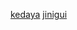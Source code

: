 [kedaya](http://www.pokemon.name/wiki/%E5%8F%AF%E8%BE%BE%E9%B8%AD)
[jinigui](http://www.pokemon.name/wiki/%E6%9D%B0%E5%B0%BC%E9%BE%9F)
